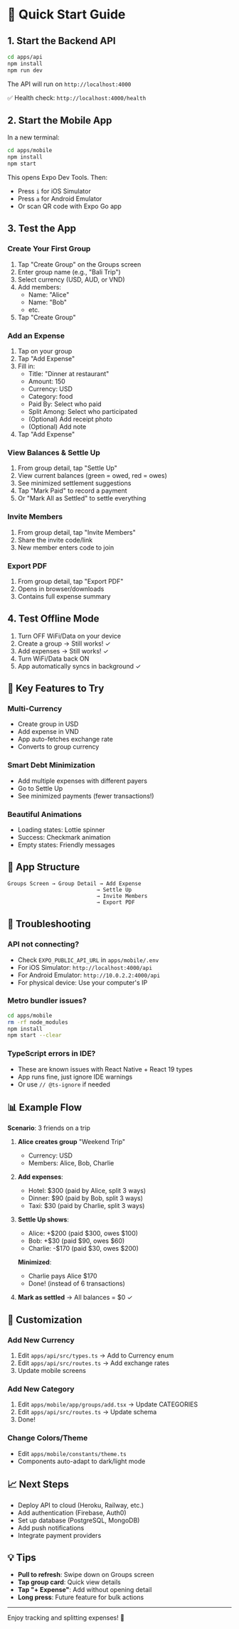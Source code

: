 # 🚀 Quick Start Guide

## 1. Start the Backend API

```bash
cd apps/api
npm install
npm run dev
```

The API will run on `http://localhost:4000`

✅ Health check: `http://localhost:4000/health`

## 2. Start the Mobile App

In a new terminal:

```bash
cd apps/mobile
npm install
npm start
```

This opens Expo Dev Tools. Then:
- Press `i` for iOS Simulator
- Press `a` for Android Emulator
- Or scan QR code with Expo Go app

## 3. Test the App

### Create Your First Group
1. Tap "Create Group" on the Groups screen
2. Enter group name (e.g., "Bali Trip")
3. Select currency (USD, AUD, or VND)
4. Add members:
   - Name: "Alice"
   - Name: "Bob"
   - etc.
5. Tap "Create Group"

### Add an Expense
1. Tap on your group
2. Tap "Add Expense"
3. Fill in:
   - Title: "Dinner at restaurant"
   - Amount: 150
   - Currency: USD
   - Category: food
   - Paid By: Select who paid
   - Split Among: Select who participated
   - (Optional) Add receipt photo
   - (Optional) Add note
4. Tap "Add Expense"

### View Balances & Settle Up
1. From group detail, tap "Settle Up"
2. View current balances (green = owed, red = owes)
3. See minimized settlement suggestions
4. Tap "Mark Paid" to record a payment
5. Or "Mark All as Settled" to settle everything

### Invite Members
1. From group detail, tap "Invite Members"
2. Share the invite code/link
3. New member enters code to join

### Export PDF
1. From group detail, tap "Export PDF"
2. Opens in browser/downloads
3. Contains full expense summary

## 4. Test Offline Mode

1. Turn OFF WiFi/Data on your device
2. Create a group → Still works! ✓
3. Add expenses → Still works! ✓
4. Turn WiFi/Data back ON
5. App automatically syncs in background ✓

## 🎯 Key Features to Try

### Multi-Currency
- Create group in USD
- Add expense in VND
- App auto-fetches exchange rate
- Converts to group currency

### Smart Debt Minimization
- Add multiple expenses with different payers
- Go to Settle Up
- See minimized payments (fewer transactions!)

### Beautiful Animations
- Loading states: Lottie spinner
- Success: Checkmark animation
- Empty states: Friendly messages

## 📱 App Structure

```
Groups Screen → Group Detail → Add Expense
                            → Settle Up
                            → Invite Members
                            → Export PDF
```

## 🔧 Troubleshooting

### API not connecting?
- Check `EXPO_PUBLIC_API_URL` in `apps/mobile/.env`
- For iOS Simulator: `http://localhost:4000/api`
- For Android Emulator: `http://10.0.2.2:4000/api`
- For physical device: Use your computer's IP

### Metro bundler issues?
```bash
cd apps/mobile
rm -rf node_modules
npm install
npm start --clear
```

### TypeScript errors in IDE?
- These are known issues with React Native + React 19 types
- App runs fine, just ignore IDE warnings
- Or use `// @ts-ignore` if needed

## 📊 Example Flow

**Scenario**: 3 friends on a trip

1. **Alice creates group** "Weekend Trip"
   - Currency: USD
   - Members: Alice, Bob, Charlie

2. **Add expenses**:
   - Hotel: $300 (paid by Alice, split 3 ways)
   - Dinner: $90 (paid by Bob, split 3 ways)
   - Taxi: $30 (paid by Charlie, split 3 ways)

3. **Settle Up shows**:
   - Alice: +$200 (paid $300, owes $100)
   - Bob: +$30 (paid $90, owes $60)
   - Charlie: -$170 (paid $30, owes $200)
   
   **Minimized**:
   - Charlie pays Alice $170
   - Done! (instead of 6 transactions)

4. **Mark as settled** → All balances = $0 ✓

## 🎨 Customization

### Add New Currency
1. Edit `apps/api/src/types.ts` → Add to Currency enum
2. Edit `apps/api/src/routes.ts` → Add exchange rates
3. Update mobile screens

### Add New Category
1. Edit `apps/mobile/app/groups/add.tsx` → Update CATEGORIES
2. Edit `apps/api/src/routes.ts` → Update schema
3. Done!

### Change Colors/Theme
- Edit `apps/mobile/constants/theme.ts`
- Components auto-adapt to dark/light mode

## 📈 Next Steps

- Deploy API to cloud (Heroku, Railway, etc.)
- Add authentication (Firebase, Auth0)
- Set up database (PostgreSQL, MongoDB)
- Add push notifications
- Integrate payment providers

## 💡 Tips

- **Pull to refresh**: Swipe down on Groups screen
- **Tap group card**: Quick view details
- **Tap "+ Expense"**: Add without opening detail
- **Long press**: Future feature for bulk actions

---

Enjoy tracking and splitting expenses! 🎉

